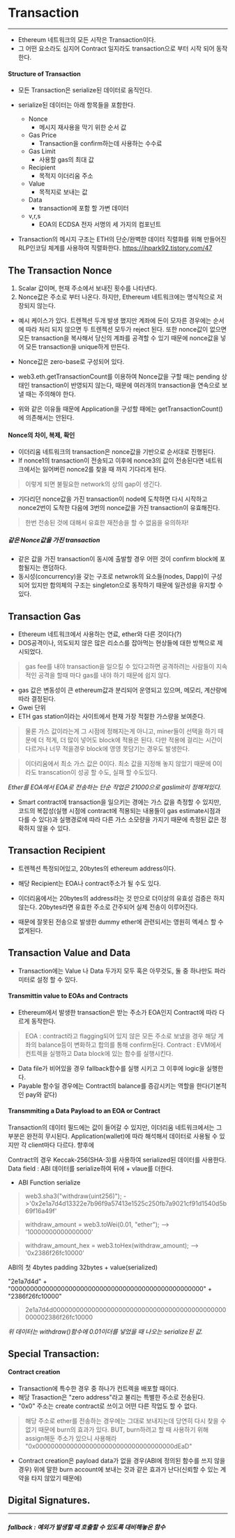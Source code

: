 # Transaction
----

* Ethereum 네트워크의 모든 시작은 Transaction이다.
* 그 어떤 요소라도 심지어 Contract 일지라도 transaction으로 부터 시작 되어 동작한다. 

#### Structure of Transaction
* 모든 Transaction은 serialize된 데이터로 움직인다.
* serialize된 데이터는 아래 항목들을 포함한다.
    * Nonce 
      * 메시지 재사용을 막기 위한 순서 값 
    * Gas Price
      * Transaction을 confirm하는데 사용하는 수수료
    * Gas Limit
      * 사용할 gas의 최대 값
    * Recipient
      * 목적지 이더리움 주소 
    * Value
      * 목적지로 보내는 값
    * Data
      * transaction에 포함 할 가변 데이터 
    * v,r,s
      * EOA의 ECDSA 전자 서명의 세 가지의 컴포넌트 

* Transaction의 메시지 구조는 ETH의 단순/완벽한 데이터 직렬화를 위해 만들어진 RLP인코딩 체계를 사용하여 직렬화한다. https://ihpark92.tistory.com/47

## The Transaction Nonce
1. Scalar 값이며, 현재 주소에서 보내진 횟수를 나타낸다. 
2. Nonce값은 주소로 부터 나온다. 하지만, Ethereum 네트워크에는 명식적으로 저장되지 않는다.
* 예시 케이스가 있다. 트렌젝션 두개 발생 했지만 계좌에 돈이 모자른 경우에는 순서에 따라 처리 되지 않으면 두 트렌젝션 모두가 reject 된다. 또한 nonce값이 없으면 모든 transaction을 복사해서 당신의 계좌를 공격할 수 있기 때문에 nonce값을 넣어 모든 transaction을 unique하게 만든다.

* Nonce값은 zero-base로 구성되어 있다. 
* web3.eth.getTransactionCount를 이용하여 Nonce값을 구할 때는 pending 상태인 transaction이 반영되지 않는다, 때문에 여러개의 transaction을 연속으로 보낼 때는 주의해야 한다. 
* 위와 같은 이유들 때문에 Application을 구성할 때에는 getTransactionCount()에 의존해서는 안된다. 

#### Nonce의 차이, 복제, 확인 
- 이더리움 네트워크의 transaction은 nonce값을 기반으로 순서대로 진행된다. 
- If nonce1의 transaction이 전송되고 이후에 nonce3의 값이 전송된다면 네트워크에서는 잃어버린 nonce2를 찾을 때 까지 기다리게 된다.
> 이렇게 되면 불필요한 network의 상의 gap이 생긴다. 
- 기다리던 nonce값을 가진 transaction이 node에 도착하면 다시 시작하고 nonce2번이 도착한 다음에 3번의 nonce값을 가진 transaction이 유효해진다. 
> 한번 전송된 것에 대해서 유효한 재전송을 할 수 없음을 유의하자!

##### 같은 Nonce값을 가진 transaction
- 같은 값을 가진 transaction이 동시에 출발할 경우 어떤 것이 confirm block에 포함될지는 랜덤하다. 
- 동시성(concurrency)을 갖는 구조로 netwrok의 요소들(nodes, Dapp)이 구성되어 있지만 합의체의 구조는 singleton으로 동작하기 때문에 일관성을 유지할 수 있다. 

## Transaction Gas
- Ethereum 네트워크에서 사용하는 연료, ether와 다른 것이다(?) 
- DOS공격이나, 의도되지 않은 많은 리소스를 잡아먹는 현상들에 대한 방책으로 제시되었다.
> gas fee를 내야 transaction을 일으킬 수 있다고하면 공격하려는 사람들이 지속적인 공격을 할때 마다 gas를 내야 하기 때문에 쉽지 않다. 
- gas 값은 변동성이 큰 ethereum값과 분리되어 운영되고 있으며, 메모리, 계산량에 따라 결정된다. 
- Gwei 단위
- ETH gas station이라는 사이트에서 현재 가장 적절한 가스량을 보여준다. 
> 물론 가스 값이라는게 그 시점에 정해지는게 아니고, miner들이 선택을 하기 때문에 더 적게, 더 많이 넣어도 block에 적용은 된다. 다만 적용에 걸리는 시간이 다르거나 너무 적을경우 block에 영영 못담기는 경우도 발생한다. 

> 이더리움에서 최소 가스 값은 0이다. 최소 값을 지정해 놓지 않았기 때문에 0이라도 transcation이 성공 할 수도, 실패 할 수도있다.

*Ether를 EOA에서 EOA로 전송하는 단순 작업은 21000으로 gaslimit이 정해져있다.*

- Smart contract에 transaction을 일으키는 경에는 가스 값을 측정할 수 있지만, 코드의 복잡성(실행 시점에 contract에 적용되는 내용들이 gas estimate시점과 다를 수 있다)과 실행경로에 따라 다른 가스 소모량을 가지기 때문에 측정된 값은 정확하지 않을 수 있다. 


## Transaction Recipient
* 트렌젝션 특정되어있고, 20bytes의 ethereum address이다.
* 해당 Recipient는 EOA나 contract주소가 될 수도 있다.

* 이더리움에서는 20bytes의 address라는 것 만으로 더이상의 유효성 검증은 하지 않는다. 20bytes라면 유효한 주소로 간주되어 실제 전송이 이루어진다. 

* 때문에 잘못된 전송으로 발생한 dummy ether에 관련되서는 영원히 엑세스 할 수 없게된다. 

## Transaction Value and Data 
* Transaction에는 Value 나 Data 두가지 모두 혹은 아무것도, 둘 중 하나만도 파라미터로 설정 할 수 있다.

#### Transmittin value to EOAs and Contracts
* Ethereum에서 발생한 transaction은 받는 주소가 EOA인지 Contract에 따라 다르게 동작한다.
> EOA : contract라고 flagging되어 있지 않은 모든 주소로 보냈을 경우 해당 계좌의 balance등이 변화하고 합의를 통해 confirm된다. 
> Contract : EVM에서 컨트렉을 실행하고 Data block에 있는 함수를 실행시킨다. 
  * Data file가 비어있을 경우 fallback함수를 실행 시키고 그 이후에 logic을 실행한다. 
  * Payable 함수일 경우에는 Contract의 balance를 증감시키는 역할을 한다(기본적인 pay와 같다)

#### Transmmiting a Data Payload to an EOA or Contract
Transaction의 데이터 필드에는 값이 들어갈 수 있지만, 이더리움 네트워크에서는 그 부분은 완전히 무시된다. Application(wallet)에 따라 해석해서 데이터로 사용될 수 있지만 각 client마다 다르다. 향후에 

Contract의 경우 Keccak-256(SHA-3)를 사용하여 serialized된 데이터를 사용한다.
Data field : ABI 데이터를 serialize하여 뒤에 + vlaue를 더한다. 
* ABI Function serialize 
> web3.sha3("withdraw(uint256)"); 
  ->'0x2e1a7d4d13322e7b96f9a57413e1525c250fb7a9021cf91d1540d5b69f16a49f'

> withdraw_amount = web3.toWei(0.01, "ether");
--> '10000000000000000'

> withdraw_amount_hex = web3.toHex(withdraw_amount);
--> '0x2386f26fc10000'

ABI의 첫 4bytes padding 32bytes + value(serialized)

"2e1a7d4d" + "00000000000000000000000000000000000000000000000000" + "2386f26fc10000"

>2e1a7d4d000000000000000000000000000000000000000000000000002386f26fc10000

*위 데이터는 withdraw()함수에  0.01이더를 넣었을 때 나오는 serialize된 값.*


## Special Transaction: 
#### Contract creation
* Transaction에 특수한 경우 중 하나가 컨트렉을 배포할 때이다.
* 해당 Trasaction은 "zero address"라고 불리는 특별한 주소로 전송된다.
* "0x0" 주소는 create contract로 쓰이고 어떤 다른 작업도 할 수 없다.
> 해당 주소로 ether를 전송하는 경우에는 그대로 보내지는데 당연히 다시 찾을 수 없기 때문에 burn의 효과가 있다.
> BUT, burn하려고 할 때 사용하기 위해 assign해둔 주소가 있으니 사용해라 
 "0x000000000000000000000000000000000000dEaD"
* Contract creation은 payload data가 없을 경우(ABI에 정의된 함수를 쓰지 않을경우) 위에 말한 burn account에 보내는 것과 같은 효과가 난다(신뢰할 수 있는 계약을 타지 않았기 때문에)

## Digital Signatures.





----
##### fallback : 예외가 발생할 때 호출할 수 있도록 대비해놓은 함수 
